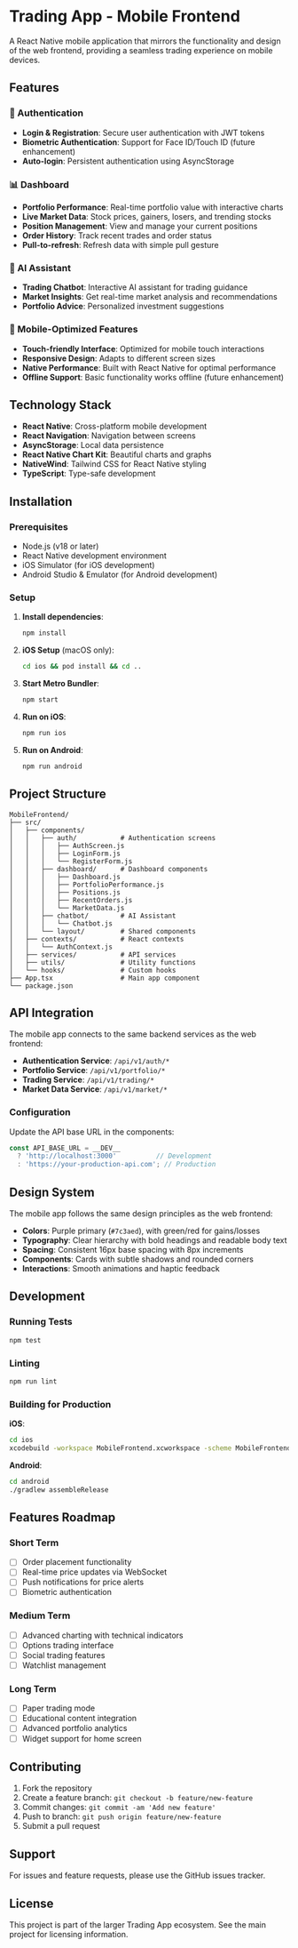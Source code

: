 # Trading App - Mobile Frontend

A React Native mobile application that mirrors the functionality and design of the web frontend, providing a seamless trading experience on mobile devices.

## Features

### 🔐 Authentication
- **Login & Registration**: Secure user authentication with JWT tokens
- **Biometric Authentication**: Support for Face ID/Touch ID (future enhancement)
- **Auto-login**: Persistent authentication using AsyncStorage

### 📊 Dashboard
- **Portfolio Performance**: Real-time portfolio value with interactive charts
- **Live Market Data**: Stock prices, gainers, losers, and trending stocks
- **Position Management**: View and manage your current positions
- **Order History**: Track recent trades and order status
- **Pull-to-refresh**: Refresh data with simple pull gesture

### 💬 AI Assistant
- **Trading Chatbot**: Interactive AI assistant for trading guidance
- **Market Insights**: Get real-time market analysis and recommendations
- **Portfolio Advice**: Personalized investment suggestions

### 📱 Mobile-Optimized Features
- **Touch-friendly Interface**: Optimized for mobile touch interactions
- **Responsive Design**: Adapts to different screen sizes
- **Native Performance**: Built with React Native for optimal performance
- **Offline Support**: Basic functionality works offline (future enhancement)

## Technology Stack

- **React Native**: Cross-platform mobile development
- **React Navigation**: Navigation between screens
- **AsyncStorage**: Local data persistence
- **React Native Chart Kit**: Beautiful charts and graphs
- **NativeWind**: Tailwind CSS for React Native styling
- **TypeScript**: Type-safe development

## Installation

### Prerequisites
- Node.js (v18 or later)
- React Native development environment
- iOS Simulator (for iOS development)
- Android Studio & Emulator (for Android development)

### Setup
1. **Install dependencies**:
   ```bash
   npm install
   ```

2. **iOS Setup** (macOS only):
   ```bash
   cd ios && pod install && cd ..
   ```

3. **Start Metro Bundler**:
   ```bash
   npm start
   ```

4. **Run on iOS**:
   ```bash
   npm run ios
   ```

5. **Run on Android**:
   ```bash
   npm run android
   ```

## Project Structure

```
MobileFrontend/
├── src/
│   ├── components/
│   │   ├── auth/           # Authentication screens
│   │   │   ├── AuthScreen.js
│   │   │   ├── LoginForm.js
│   │   │   └── RegisterForm.js
│   │   ├── dashboard/      # Dashboard components
│   │   │   ├── Dashboard.js
│   │   │   ├── PortfolioPerformance.js
│   │   │   ├── Positions.js
│   │   │   ├── RecentOrders.js
│   │   │   └── MarketData.js
│   │   ├── chatbot/        # AI Assistant
│   │   │   └── Chatbot.js
│   │   └── layout/         # Shared components
│   ├── contexts/           # React contexts
│   │   └── AuthContext.js
│   ├── services/           # API services
│   ├── utils/              # Utility functions
│   └── hooks/              # Custom hooks
├── App.tsx                 # Main app component
└── package.json
```

## API Integration

The mobile app connects to the same backend services as the web frontend:

- **Authentication Service**: `/api/v1/auth/*`
- **Portfolio Service**: `/api/v1/portfolio/*`
- **Trading Service**: `/api/v1/trading/*`
- **Market Data Service**: `/api/v1/market/*`

### Configuration

Update the API base URL in the components:

```javascript
const API_BASE_URL = __DEV__ 
  ? 'http://localhost:3000'          // Development
  : 'https://your-production-api.com'; // Production
```

## Design System

The mobile app follows the same design principles as the web frontend:

- **Colors**: Purple primary (`#7c3aed`), with green/red for gains/losses
- **Typography**: Clear hierarchy with bold headings and readable body text
- **Spacing**: Consistent 16px base spacing with 8px increments
- **Components**: Cards with subtle shadows and rounded corners
- **Interactions**: Smooth animations and haptic feedback

## Development

### Running Tests
```bash
npm test
```

### Linting
```bash
npm run lint
```

### Building for Production

**iOS**:
```bash
cd ios
xcodebuild -workspace MobileFrontend.xcworkspace -scheme MobileFrontend archive
```

**Android**:
```bash
cd android
./gradlew assembleRelease
```

## Features Roadmap

### Short Term
- [ ] Order placement functionality
- [ ] Real-time price updates via WebSocket
- [ ] Push notifications for price alerts
- [ ] Biometric authentication

### Medium Term
- [ ] Advanced charting with technical indicators
- [ ] Options trading interface
- [ ] Social trading features
- [ ] Watchlist management

### Long Term
- [ ] Paper trading mode
- [ ] Educational content integration
- [ ] Advanced portfolio analytics
- [ ] Widget support for home screen

## Contributing

1. Fork the repository
2. Create a feature branch: `git checkout -b feature/new-feature`
3. Commit changes: `git commit -am 'Add new feature'`
4. Push to branch: `git push origin feature/new-feature`
5. Submit a pull request

## Support

For issues and feature requests, please use the GitHub issues tracker.

## License

This project is part of the larger Trading App ecosystem. See the main project for licensing information.
